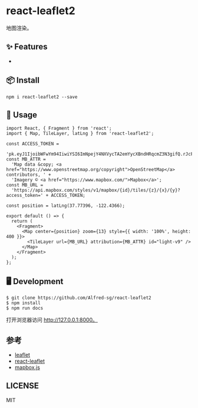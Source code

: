 # react-leaflet2

地图渲染。

## ✨ Features

-

## 📦 Install

```
npm i react-leaflet2 --save
```

## 🔨 Usage

```
import React, { Fragment } from 'react';
import { Map, TileLayer, latLng } from 'react-leaflet2';

const ACCESS_TOKEN =
  'pk.eyJ1IjoibWFwYm94IiwiYSI6ImNpejY4NXVycTA2emYycXBndHRqcmZ3N3gifQ.rJcFIG214AriISLbB6B5aw';
const MB_ATTR =
  'Map data &copy; <a href="https://www.openstreetmap.org/copyright">OpenStreetMap</a> contributors, ' +
  'Imagery © <a href="https://www.mapbox.com/">Mapbox</a>';
const MB_URL =
  'https://api.mapbox.com/styles/v1/mapbox/{id}/tiles/{z}/{x}/{y}?access_token=' + ACCESS_TOKEN;

const position = latLng(37.77396, -122.4366);

export default () => {
  return (
    <Fragment>
      <Map center={position} zoom={13} style={{ width: '100%', height: 400 }}>
        <TileLayer url={MB_URL} attribution={MB_ATTR} id="light-v9" />
      </Map>
    </Fragment>
  );
};
```

## 🖥 Development

```
$ git clone https://github.com/Alfred-sg/react-leaflet2
$ npm install
$ npm run docs
```

打开浏览器访问 http://127.0.0.1:8000。

## 参考

- [leaflet](https://leafletjs.com)
- [react-leaflet](https://react-leaflet.js.org)
- [mapbox.js](https://docs.mapbox.com/mapbox.js)

## LICENSE

MIT
